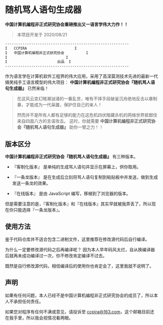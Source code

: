 # 随机骂人语句生成器

**中国计算机编程非正式研究协会重磅推出又一语言学伟大力作！！**

> 本项目开发于 2020/08/21

```txt
---------------------------------------------------------
I	CCPIRA						I
I	中国计算机编程非正式研究协会			I
I							I
I						出品	I
---------------------------------------------------------
```

作为语言学在计算机软件工程界的伟大应用，采用了高深莫测技术先进的最新一代搞笑纯手工语言模型的伟大项目： **中国计算机编程非正式研究协会『随机骂人语句生成器』** 已然来临！

> 在这风云变幻暗潮汹涌的一番乱世，唯有不择手段破釜沉舟绝地反击以暴制暴，才能成为一代枭雄，保护住自己的亲人！
>
> 然而并不是所有人都有足够的能力在这危机四伏暗藏杀机的网络世界抵御住来自四面八方的言语攻击。
> 这时，你就需要 **中国计算机编程非正式研究协会『随机骂人语句生成器』** 助你一臂之力！！

## 版本区分

**中国计算机编程非正式研究协会『随机骂人语句生成器』** 有三种版本。

- 『客制化版本』
  是单纯的生成骂人语句并显示在屏幕上，供你取用。

- 『一条龙版本』
  是在生成后立刻将骂人语句复制到粘贴板中并发送，做到生成发送一条龙的效果。

- 『在线版本』
  是由 JavaScript 编写，移植到了浏览器的版本。

但是需要注意的是，『客制化版本』和『在线版本』其实早就被我弄丢了，所以现在你只能选择『一条龙版本』。

## 使用方法

鉴于代码仓库并不适合包含二进制文件，这里推荐在修改源代码后自行编译。

为什么一定要修改源代码之后再编译呢？
因为本人早年码风太烂，自从换编译器后就再未成功编译过一次，你不修改肯定编译不过去。

既然是自行修改源代码，相信编译后的使用你也肯定会了，这里我就不说明了。

## 声明

如果有任何问题，本人已经不是中国计算机编程非正式研究协会的成员了，所以本人不承担任何责任。

如果您对程序有任何不满或意见，请投诉至 ccpira@163.com，这个邮箱目前还在我手里，所以我会视情况看两眼。
